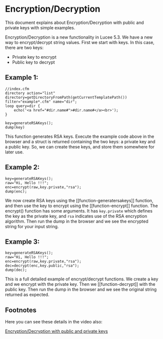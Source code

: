 <!--
{
  "title": "Encryption/Decryption with RSA public and private keys",
  "id": "encryption_decryption",
  "related": [
    "function-decrypt",
    "function-encrypt",
    "function-generatersakeys"
  ],
  "categories": [
    "crypto"
  ],
  "description": "This document explains about Encryption/Decryption with public and private keys with simple examples.",
  "menuTitle": "Public and Private keys",
  "keywords": [
    "Encryption",
    "Decryption",
    "RSA",
    "Public key",
    "Private key",
    "Lucee"
  ]
}
-->
# Encryption/Decryption 

This document explains about Encryption/Decryption with public and private keys with simple examples.

Encryption/Decryption is a new functionality in Lucee 5.3. We have a new way to encrypt/decrypt string values. First we start with keys. In this case, there are two keys:

* Private key to encrypt
* Public key to decrypt

## Example 1: 

```luceescript
//index.cfm
directory action="list" directory=getDirectoryFromPath(getCurrentTemplatePath()) filter="example*.cfm" name="dir";
loop query=dir {
	echo('<a href="#dir.name#">#dir.name#</a><br>');
}
```

```luceescript
key=generateRSAKeys();
dump(key)
```

This function generates RSA keys. Execute the example code above in the browser and a struct is returned containing the two keys: a private key and a public key. So, we can create these keys, and store them somewhere for later use.

## Example 2:

```luceescript
key=generateRSAKeys();
raw="Hi, Hello !!!";
enc=encrypt(raw,key.private,"rsa");
dump(enc);
```

We now create RSA keys using the [[function-generatersakeys]] function, and then use the key to encrypt using the [[function-encrypt]] function. The encrypt() function has some arguments. It has `key.private` which defines the key as the private key, and `rsa` indicates use of the RSA encryption algorithm. Then run the dump in the browser and we see the encrypted string for your input string.

## Example 3:

```luceescript
key=generateRSAKeys();
raw="Hi, Hello !!!";
enc=encrypt(raw,key.private,"rsa");
dec=decrypt(enc,key.public,"rsa");
dump(dec);
```

This is a full detailed example of encrypt/decrypt functions. We create a key and we encrypt with the private key. Then we [[function-decrypt]] with the public key. Then run the dump in the browser and we see the original string returned as expected.

## Footnotes

Here you can see these details in the video also:

[Encryption/Decryption with public and private keys](https://www.youtube.com/watch?v=2fgfq-3nWfk)